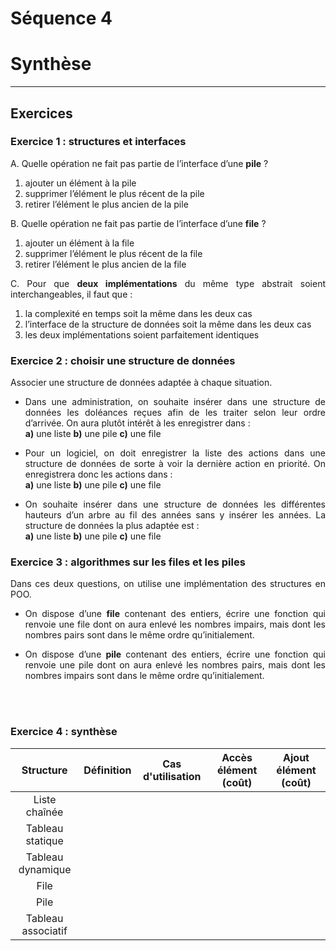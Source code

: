 <style>
body {
text-align: justify}
</style>

# **Séquence 4**
# Synthèse
---

## Exercices

### Exercice 1 : structures et interfaces
A. Quelle opération ne fait pas partie de l’interface d’une **pile** ?  
1. ajouter un élément à la pile  
2. supprimer l’élément le plus récent de la pile   
3. retirer l’élément le plus ancien de la pile   

B. Quelle opération ne fait pas partie de l’interface d’une **file** ?  
1. ajouter un élément à la file  
2. supprimer l’élément le plus récent de la file   
3. retirer l’élément le plus ancien de la file   

C. Pour que **deux implémentations** du même type abstrait soient interchangeables, il faut que :  
1. la complexité en temps soit la même dans les deux cas  
2. l’interface de la structure de données soit la même dans les deux cas  
3. les deux implémentations soient parfaitement identiques  

### Exercice 2 : choisir une structure de données
Associer une structure de données adaptée à chaque situation.
- Dans une administration, on souhaite insérer dans une structure de données les doléances reçues afin de les traiter selon leur ordre d’arrivée. On aura plutôt intérêt à les enregistrer dans :  
**a)** une liste  **b)** une pile **c)** une file  

- Pour un logiciel, on doit enregistrer la liste des actions dans une structure de données de sorte à voir la dernière action en priorité. On enregistrera donc les actions dans :  
**a)** une liste **b)** une pile **c)** une file

- On souhaite insérer dans une structure de données les différentes hauteurs d’un arbre au fil des années sans y insérer les années. La structure de données la plus adaptée est :  
**a)** une liste **b)** une pile **c)** une file

### Exercice 3 : algorithmes sur les files et les piles
Dans ces deux questions, on utilise une implémentation des structures en POO.  

- On dispose d’une **file** contenant des entiers, écrire une fonction qui renvoie une file dont on aura enlevé les nombres impairs, mais dont les nombres pairs sont dans le même ordre qu’initialement.

- On dispose d’une **pile** contenant des entiers, écrire une fonction qui renvoie une pile dont on aura enlevé les nombres pairs, mais dont les nombres impairs sont dans le même ordre qu’initialement.

<br><br>

### Exercice 4 : synthèse

| Structure | Définition | Cas d'utilisation | Accès élément (coût) | Ajout élément (coût) |
| :--------: | :--------: | :--------: | :--------: | :-----: |
| Liste chaînée
| Tableau statique
| Tableau dynamique
| File
| Pile
| Tableau associatif
